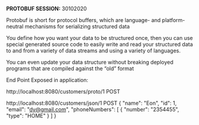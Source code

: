 **PROTOBUF SESSION:** 
30102020

Protobuf is short for protocol buffers, which are language- and platform-neutral mechanisms for serializing structured data

You define how you want your data to be structured once, then you can use special generated source code to easily write and read your structured data to and from a variety of data streams and using a variety of languages.

You can even update your data structure without breaking deployed programs that are compiled against the “old” format 


End Point Exposed in application:

http://localhost:8080/customers/proto/1
POST

http://localhost:8080/customers/json/1
POST
{
    "name": "Eon",
    "id": 1,
    "email": "dy@gmail.com",
    "phoneNumbers": [
        {
            "number": "2354455",
            "type": "HOME"
        }
    ]
}

